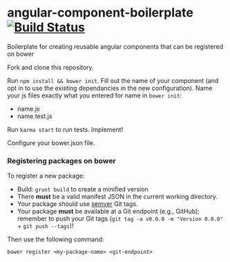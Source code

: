 angular-component-boilerplate [![Build Status](https://travis-ci.org/kennethlynne/angular-component-boilerplate.png?branch=master)](https://travis-ci.org/kennethlynne/angular-component-boilerplate)
=============================

Boilerplate for creating reusable angular components that can be registered on bower

Fork and clone this repository.

Run ```npm install && bower init```. Fill out the name of your component (and opt in to use the existing dependancies in the new configuration).
Name your js files exactly what you entered for name in ```bower init```:
* name.js
* name.test.js

Run ```karma start``` to run tests.
Implement!

Configure your bower.json file.

### Registering packages on bower

To register a new package:

* Build: ```grunt build``` to create a minified version
* There **must** be a valid manifest JSON in the current working directory. 
* Your package should use [semver](http://semver.org/) Git tags.
* Your package **must** be available at a Git endpoint (e.g., GitHub); remember
  to push your Git tags (```git tag -a v0.0.0 -m "Version 0.0.0"``` + ```git push --tags```)!

Then use the following command:

```
bower register <my-package-name> <git-endpoint>
```
